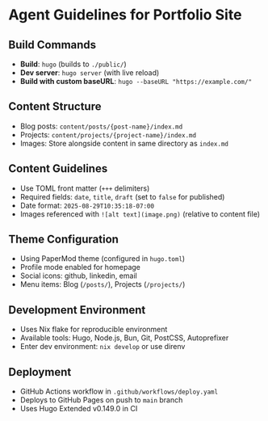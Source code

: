 # Agent Guidelines for Portfolio Site

## Build Commands
- **Build**: `hugo` (builds to `./public/`)
- **Dev server**: `hugo server` (with live reload)
- **Build with custom baseURL**: `hugo --baseURL "https://example.com/"`

## Content Structure
- Blog posts: `content/posts/{post-name}/index.md`
- Projects: `content/projects/{project-name}/index.md`
- Images: Store alongside content in same directory as `index.md`

## Content Guidelines
- Use TOML front matter (`+++` delimiters)
- Required fields: `date`, `title`, `draft` (set to `false` for published)
- Date format: `2025-08-29T10:35:18-07:00`
- Images referenced with `![alt text](image.png)` (relative to content file)

## Theme Configuration
- Using PaperMod theme (configured in `hugo.toml`)
- Profile mode enabled for homepage
- Social icons: github, linkedin, email
- Menu items: Blog (`/posts/`), Projects (`/projects/`)

## Development Environment
- Uses Nix flake for reproducible environment
- Available tools: Hugo, Node.js, Bun, Git, PostCSS, Autoprefixer
- Enter dev environment: `nix develop` or use direnv

## Deployment
- GitHub Actions workflow in `.github/workflows/deploy.yaml`
- Deploys to GitHub Pages on push to `main` branch
- Uses Hugo Extended v0.149.0 in CI